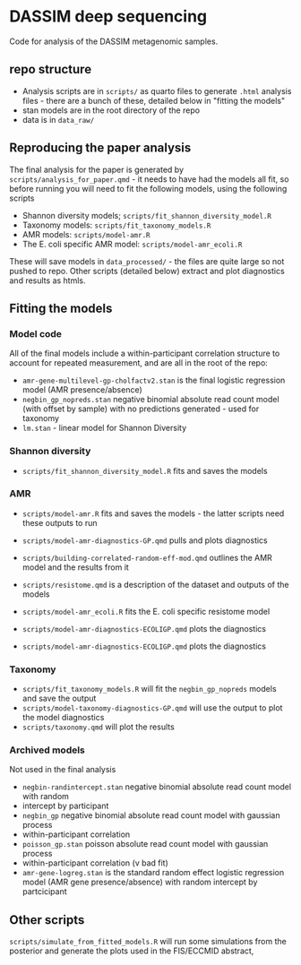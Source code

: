 # DASSIM deep sequencing

Code for analysis of the DASSIM metagenomic samples.

## repo structure

- Analysis scripts are in `scripts/` as quarto files to generate `.html`
analysis files - there are a bunch of these, detailed below in "fitting
the models"
- stan models are in the root directory of the repo
- data is in `data_raw/` 

## Reproducing the paper analysis

The final analysis for the paper is generated by
`scripts/analysis_for_paper.qmd` - it needs to have had the models all fit, so
before running you will need to fit the following models, using the following
scripts

- Shannon diversity models; `scripts/fit_shannon_diversity_model.R`
- Taxonomy models: `scripts/fit_taxonomy_models.R`
- AMR models: `scripts/model-amr.R`  
- The E. coli specific AMR model: `scripts/model-amr_ecoli.R`

These will save models in `data_processed/` - the files are quite large so not
pushed to repo. Other scripts (detailed below) extract and plot diagnostics and
results as htmls.

## Fitting the models

### Model code

All of the final models include a within-participant correlation structure to account
for repeated measurement, and are all in the root of the repo:

- `amr-gene-multilevel-gp-cholfactv2.stan` is the final logistic regression
model (AMR presence/absence)
- `negbin_gp_nopreds.stan` negative binomial absolute read count model (with offset
by sample) with no predictions generated - used for taxonomy
- `lm.stan` - linear model for Shannon Diversity

### Shannon diversity

- `scripts/fit_shannon_diversity_model.R` fits and saves the models 

### AMR

- `scripts/model-amr.R` fits and saves the models - the latter scripts need these
outputs to run 
- `scripts/model-amr-diagnostics-GP.qmd` pulls and plots diagnostics
- `scripts/building-correlated-random-eff-mod.qmd` outlines the AMR model and
the results from it 
- `scripts/resistome.qmd` is a description of the dataset and outputs of the models

- `scripts/model-amr_ecoli.R` fits the E. coli specific resistome model
- `scripts/model-amr-diagnostics-ECOLIGP.qmd` plots the diagnostics
- `scripts/model-amr-diagnostics-ECOLIGP.qmd` plots the diagnostics

### Taxonomy

- `scripts/fit_taxonomy_models.R` will fit the `negbin_gp_nopreds` models and save the output
- `scripts/model-taxonomy-diagnostics-GP.qmd` will use the output to plot the model
diagnostics
- `scripts/taxonomy.qmd` will plot the results

### Archived models

Not used in the final analysis

- `negbin-randintercept.stan` negative binomial absolute read count model with random
- intercept by participant
- `negbin_gp` negative binomial absolute read count model with gaussian process
- within-participant correlation 
- `poisson_gp.stan` poisson absolute read count model with gaussian process
- within-participant correlation (v bad fit)
- `amr-gene-logreg.stan` is the standard random effect logistic regression
model (AMR gene presence/absence) with random intercept by partcicipant


## Other scripts

`scripts/simulate_from_fitted_models.R` will run some simulations from the posterior and
generate the plots used in the FIS/ECCMID abstract,
